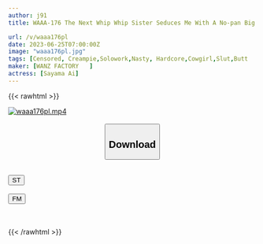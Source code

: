 ```yaml
---
author: j91
title: WAAA-176 The Next Whip Whip Sister Seduces Me With A No-pan Big Butt Ai Sayama Who Got Acme Until It Became A Gold Ball At The Megaton Hip Stakeout Woman On Top Posture

url: /v/waaa176pl
date: 2023-06-25T07:00:00Z
image: "waaa176pl.jpg"
tags: [Censored, Creampie,Solowork,Nasty, Hardcore,Cowgirl,Slut,Butt	]
maker: [WANZ FACTORY   ]
actress: [Sayama Ai]
---
```



{{< rawhtml >}}

<div class="video" data-videoid="OYykWz8kabcZj1j">
    <a href="javascript:;">
        <img src="/v/waaa176pl/waaa176pl.jpg" width="WIDTH" height="HEIGHT" alt="waaa176pl.mp4" loading="lazy">
    </a>
</div>

<script type="text/javascript" src="https://j91.asia/asset/on-demand-st.js"></script>

<br>
  <link rel="stylesheet" href="https://j91.asia/asset/bs5.css">
  
  <center>
  <button class="btn btn-primary" type="button" data-bs-toggle="collapse" data-bs-target=".multi-collapse" aria-expanded="false" aria-controls="multiCollapseExample1 multiCollapseExample2"><h2>Download</h2></button></center>
</p>
<div class="row">
  <div class="col">
    <div class="collapse multi-collapse" id="multiCollapseExample1">
      <div class="card card-body">
	      	      <br>
<div class="buttons">  
<a href="https://streamtape.to/v/OYykWz8kabcZj1j" target="_blank"><button class="btn-hover color-3"><i class="fa fa-download"></i> ST</button></a></div>
    </div>
  </div>
</div>
  <div class="col">
    <div class="collapse multi-collapse" id="multiCollapseExample2">
      <div class="card card-body">
	      <br>
<div class="buttons">
    <a href="https://filemoon.sx/d/p5c92orocfm1" target="_blank"><button class="btn-hover color-8"><i class="fa fa-download"></i> FM</button></a></div>
<br><br>
      </div>
    </div>
  </div>
</div>

{{< /rawhtml >}}